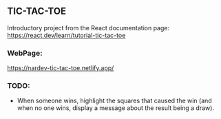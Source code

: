 
## TIC-TAC-TOE

Introductory project from the React documentation page:
https://react.dev/learn/tutorial-tic-tac-toe

### WebPage:
https://nardev-tic-tac-toe.netlify.app/

### TODO:

- When someone wins, highlight the squares that caused the win (and when no one wins, display a message about the result being a draw).